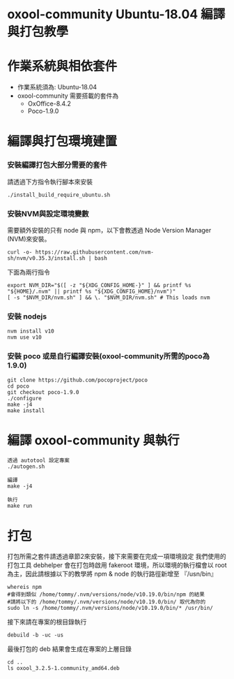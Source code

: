 oxool-community Ubuntu-18.04 編譯與打包教學
===

# 作業系統與相依套件

* 作業系統須為: Ubuntu-18.04
* oxool-community 需要搭載的套件為
  * OxOffice-8.4.2
  * Poco-1.9.0

# 編譯與打包環境建置

### 安裝編譯打包大部分需要的套件
請透過下方指令執行腳本來安裝
```
./install_build_require_ubuntu.sh
```

### 安裝NVM與設定環境變數
需要額外安裝的只有 node 與 npm，以下會教透過 Node Version Manager  (NVM)來安裝。

```
curl -o- https://raw.githubusercontent.com/nvm-sh/nvm/v0.35.3/install.sh | bash
 ```
下面為兩行指令
```
export NVM_DIR="$([ -z "${XDG_CONFIG_HOME-}" ] && printf %s "${HOME}/.nvm" || printf %s "${XDG_CONFIG_HOME}/nvm")"
[ -s "$NVM_DIR/nvm.sh" ] && \. "$NVM_DIR/nvm.sh" # This loads nvm
 ```

### 安裝 nodejs 
```
nvm install v10
nvm use v10
```
### 安裝 poco 或是自行編譯安裝(oxool-community所需的poco為1.9.0)
```
git clone https://github.com/pocoproject/poco
cd poco
git checkout poco-1.9.0
./configure
make -j4
make install
```

# 編譯 oxool-community 與執行
```
透過 autotool 設定專案
./autogen.sh

編譯
make -j4

執行
make run
```

# 打包

打包所需之套件請透過章節2來安裝，接下來需要在完成一項環境設定
我們使用的打包工具 debhelper 會在打包時啟用 fakeroot 環境，所以環境的執行檔會以 root 為主，因此請根據以下的教學將 npm & node 的執行路徑新增至 『/usn/bin』
```
whereis npm
#會得到類似 /home/tommy/.nvm/versions/node/v10.19.0/bin/npm 的結果
#請將以下的 /home/tommy/.nvm/versions/node/v10.19.0/bin/ 取代為你的
sudo ln -s /home/tommy/.nvm/versions/node/v10.19.0/bin/* /usr/bin/
```

接下來請在專案的根目錄執行
```
debuild -b -uc -us
```

最後打包的 deb 結果會生成在專案的上層目錄
```
cd ..
ls oxool_3.2.5-1.community_amd64.deb
```
